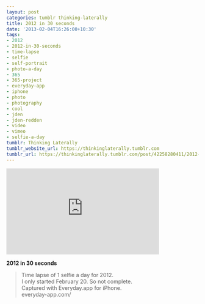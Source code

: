 ```yaml
---
layout: post
categories: tumblr thinking-laterally
title: 2012 in 30 seconds
date: '2013-02-04T16:26:00+10:30'
tags:
- 2012
- 2012-in-30-seconds
- time-lapse
- selfie
- self-portrait
- photo-a-day
- 365
- 365-project
- everyday-app
- iphone
- photo
- photography
- cool
- jden
- jden-redden
- video
- vimeo
- selfie-a-day
tumblr: Thinking Laterally
tumblr_website_url: https://thinkinglaterally.tumblr.com
tumblr_url: https://thinkinglaterally.tumblr.com/post/42258280411/2012-in-30-seconds-time-lapse-of-1-selfie-a-day
---
```

<iframe src="https://player.vimeo.com/video/58858056?title=0&amp;byline=0&amp;portrait=0&amp;app_id=122963" width="400" height="225" frameborder="0" allow="autoplay; fullscreen" allowfullscreen></iframe>  

**2012 in 30 seconds**

> Time lapse of 1 selfie a day for 2012.  
> I only started February 20. So not complete.  
> Captured with Everyday.app for iPhone.  
> everyday-app.com/


